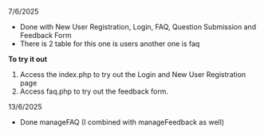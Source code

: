 7/6/2025
- Done with New User Registration, Login, FAQ, Question Submission and Feedback Form 
- There is 2 table for this one is users another one is faq

**To try it out**
1) Access the index.php to try out the Login and New User Registration page
2) Access faq.php to try out the feedback form.

13/6/2025
- Done manageFAQ (I combined with manageFeedback as well)
